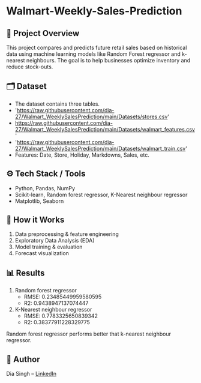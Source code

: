 # Walmart-Weekly-Sales-Prediction

## 📌 Project Overview  
This project compares and predicts future retail sales based on historical data using machine learning models like Random Forest regressor and k-nearest neighbours. 
The goal is to help businesses optimize inventory and reduce stock-outs.

## 🗂 Dataset  
- The dataset contains three tables.
- 'https://raw.githubusercontent.com/dia-27/Walmart_WeeklySalesPrediction/main/Datasets/stores.csv'
- https://raw.githubusercontent.com/dia-27/Walmart_WeeklySalesPrediction/main/Datasets/walmart_features.csv'
- 'https://raw.githubusercontent.com/dia-27/Walmart_WeeklySalesPrediction/main/Datasets/walmart_train.csv' 
- Features: Date, Store, Holiday, Markdowns, Sales, etc.

## ⚙️ Tech Stack / Tools  
- Python, Pandas, NumPy  
- Scikit-learn, Random forest regressor, K-Nearest neighbour regressor
- Matplotlib, Seaborn  

## 🚀 How it Works  
1. Data preprocessing & feature engineering  
2. Exploratory Data Analysis (EDA)  
3. Model training & evaluation  
4. Forecast visualization  

## 📊 Results  
1. Random forest regressor
     - RMSE: 0.23485449959580595
     - R2: 0.9438947137074447
2. K-Nearest neighbour regressor
     - RMSE: 0.7783325650839342
     - R2: 0.38377911228329775

 Random forest regressor performs better that k-nearest neighbour regressor.

## 👤 Author  
Dia Singh – [LinkedIn](https://www.linkedin.com/in/dia-singh-31486a220/)

